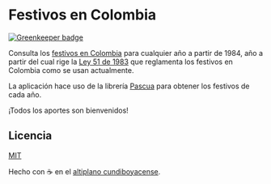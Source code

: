 # Festivos en Colombia

[![Greenkeeper badge](https://badges.greenkeeper.io/MauricioRobayo/festivos-colombia.svg)](https://greenkeeper.io/)

Consulta los [festivos en Colombia](https://mauriciorobayo.github.io/festivos-colombia) para cualquier año a partir de 1984, año a partir del cual rige la [Ley 51 de 1983](https://www.alcaldiabogota.gov.co/sisjur/normas/Norma1.jsp?i=4954) que reglamenta los festivos en Colombia como se usan actualmente.

La aplicación hace uso de la librería [Pascua](https://www.npmjs.com/package/pascua) para obtener los festivos de cada año.

¡Todos los aportes son bienvenidos!

## Licencia

[MIT](LICENSE)

Hecho con ☕ en el [altiplano cundiboyacense](https://es.wikipedia.org/wiki/Altiplano_cundiboyacense).
